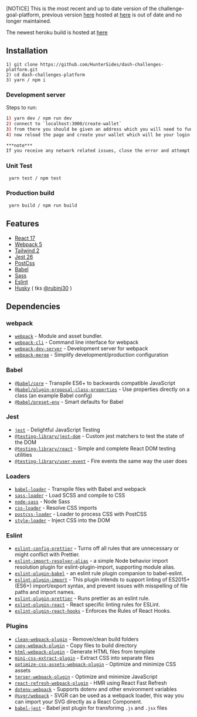 [NOTICE] This is the most recent and up to date version of the challenge-goal-platform, previous version [here](https://github.com/gaquarius/challenge-platform/) hosted at [here](https://challenge-platform.herokuapp.com/) is out of date and no longer maintained.

The newest heroku build is hosted at [here](http://heroku-challenges-platform.herokuapp.com/)

## Installation

```
1) git clone https://github.com/HunterSides/dash-challenges-platform.git
2) cd dash-challenges-platform
3) yarn / npm i
```

### Development server

Steps to run:

```bash
1) yarn dev / npm run dev
2) connect to `localhost:3000/create-wallet`
3) from there you should be given an address which you will need to fund via `https://testnet-faucet.dash.org/` or `http://faucet.test.dash.crowdnode.io/` to be able to connect to Dash Platform
4) now reload the page and create your wallet which will be your login credentials for the site.

***note***
If you receive any network related issues, close the error and attempt to let the page reload (this can take a while). If you continue to receive the error, ctrl+c in your console to close the program, clear your browsers localstorage/cache/refresh cache and repeat steps 1-4.
```

### Unit Test

```bash
 yarn test / npm test
```

### Production build

```bash
 yarn build / npm run build
```

## Features

- [React 17](https://reactjs.org/)
- [Webpack 5](https://webpack.js.org/)
- [Tailwind 2](https://tailwindcss.com)
- [Jest 26](http://jestjs.io/)
- [PostCss](https://postcss.org/)
- [Babel](https://babeljs.io/)
- [Sass](https://sass-lang.com/)
- [Eslint](https://eslint.org/)
- [Husky](https://github.com/typicode/husky) ( tks [@rubinj30](https://github.com/rubinj30) )

## Dependencies

### webpack

- [`webpack`](https://github.com/webpack/webpack) - Module and asset bundler.
- [`webpack-cli`](https://github.com/webpack/webpack-cli) - Command line interface for webpack
- [`webpack-dev-server`](https://github.com/webpack/webpack-dev-server) - Development server for webpack
- [`webpack-merge`](https://github.com/survivejs/webpack-merge) - Simplify development/production configuration

### Babel

- [`@babel/core`](https://www.npmjs.com/package/@babel/core) - Transpile ES6+ to backwards compatible JavaScript
- [`@babel/plugin-proposal-class-properties`](https://babeljs.io/docs/en/babel-plugin-proposal-class-properties) - Use properties directly on a class (an example Babel config)
- [`@babel/preset-env`](https://babeljs.io/docs/en/babel-preset-env) - Smart defaults for Babel

### Jest

- [`jest`](https://jestjs.io/) - Delightful JavaScript Testing
- [`@testing-library/jest-dom`](https://github.com/testing-library/jest-dom#readme) - Custom jest matchers to test the state of the DOM
- [`@testing-library/react`](https://testing-library.com/docs/react-testing-library/intro/) - Simple and complete React DOM testing utilities
- [`@testing-library/user-event`](https://github.com/testing-library/user-event#readme) - Fire events the same way the user does

### Loaders

- [`babel-loader`](https://webpack.js.org/loaders/babel-loader/) - Transpile files with Babel and webpack
- [`sass-loader`](https://webpack.js.org/loaders/sass-loader/) - Load SCSS and compile to CSS
- [`node-sass`](https://github.com/sass/node-sass) - Node Sass
- [`css-loader`](https://webpack.js.org/loaders/css-loader/) - Resolve CSS imports
- [`postcss-loader`](https://webpack.js.org/loaders/postcss-loader/) - Loader to process CSS with PostCSS
- [`style-loader`](https://webpack.js.org/loaders/style-loader/) - Inject CSS into the DOM

### Eslint

- [`eslint-config-prettier`](https://www.npmjs.com/package/eslint-config-prettier) - Turns off all rules that are unnecessary or might conflict with Prettier.
- [`eslint-import-resolver-alias`](https://www.npmjs.com/package/eslint-import-resolver-alias) - a simple Node behavior import resolution plugin for eslint-plugin-import, supporting module alias.
- [`eslint-plugin-babel`](https://www.npmjs.com/package/eslint-plugin-babel) - an eslint rule plugin companion to babel-eslint.
- [`eslint-plugin-import`](https://www.npmjs.com/package/eslint-plugin-import) - This plugin intends to support linting of ES2015+ (ES6+) import/export syntax, and prevent issues with misspelling of file paths and import names.
- [`eslint-plugin-prettier`](https://www.npmjs.com/package/eslint-plugin-prettier) - Runs prettier as an eslint rule.
- [`eslint-plugin-react`](https://www.npmjs.com/package/eslint-plugin-react) - React specific linting rules for ESLint.
- [`eslint-plugin-react-hooks`](https://github.com/facebook/react/tree/master/packages/eslint-plugin-react-hooks) - Enforces the Rules of React Hooks.

### Plugins

- [`clean-webpack-plugin`](https://github.com/johnagan/clean-webpack-plugin) - Remove/clean build folders
- [`copy-webpack-plugin`](https://github.com/webpack-contrib/copy-webpack-plugin) - Copy files to build directory
- [`html-webpack-plugin`](https://github.com/jantimon/html-webpack-plugin) - Generate HTML files from template
- [`mini-css-extract-plugin`](https://github.com/webpack-contrib/mini-css-extract-plugin) - Extract CSS into separate files
- [`optimize-css-assets-webpack-plugin`](https://github.com/NMFR/optimize-css-assets-webpack-plugin) - Optimize and minimize CSS assets
- [`terser-webpack-plugin`](https://github.com/webpack-contrib/terser-webpack-plugin) - Optimize and minimize JavaScript
- [`react-refresh-webpack-plugin`](https://github.com/pmmmwh/react-refresh-webpack-plugin) - HMR using React Fast Refresh
- [`dotenv-webpack`](https://github.com/mrsteele/dotenv-webpack) - Supports dotenv and other environment variables
- [`@svgr/webpack`](https://github.com/mrsteele/dotenv-webpack) - SVGR can be used as a webpack loader, this way you can import your SVG directly as a React Component.
- [`babel-jest`](https://www.npmjs.com/package/babel-jest) - Babel jest plugin for transforimg `.js` and `.jsx` files
